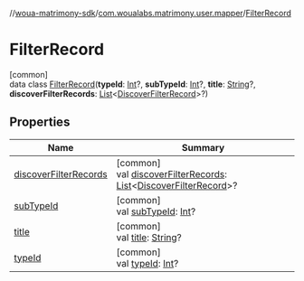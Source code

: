 //[woua-matrimony-sdk](../../../index.md)/[com.woualabs.matrimony.user.mapper](../index.md)/[FilterRecord](index.md)

# FilterRecord

[common]\
data class [FilterRecord](index.md)(**typeId**: [Int](https://kotlinlang.org/api/latest/jvm/stdlib/kotlin/-int/index.html)?, **subTypeId**: [Int](https://kotlinlang.org/api/latest/jvm/stdlib/kotlin/-int/index.html)?, **title**: [String](https://kotlinlang.org/api/latest/jvm/stdlib/kotlin/-string/index.html)?, **discoverFilterRecords**: [List](https://kotlinlang.org/api/latest/jvm/stdlib/kotlin.collections/-list/index.html)<[DiscoverFilterRecord](../-discover-filter-record/index.md)>?)

## Properties

| Name | Summary |
|---|---|
| [discoverFilterRecords](discover-filter-records.md) | [common]<br>val [discoverFilterRecords](discover-filter-records.md): [List](https://kotlinlang.org/api/latest/jvm/stdlib/kotlin.collections/-list/index.html)<[DiscoverFilterRecord](../-discover-filter-record/index.md)>? |
| [subTypeId](sub-type-id.md) | [common]<br>val [subTypeId](sub-type-id.md): [Int](https://kotlinlang.org/api/latest/jvm/stdlib/kotlin/-int/index.html)? |
| [title](title.md) | [common]<br>val [title](title.md): [String](https://kotlinlang.org/api/latest/jvm/stdlib/kotlin/-string/index.html)? |
| [typeId](type-id.md) | [common]<br>val [typeId](type-id.md): [Int](https://kotlinlang.org/api/latest/jvm/stdlib/kotlin/-int/index.html)? |

